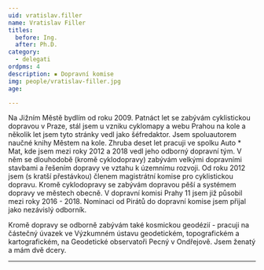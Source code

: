 ```yaml
---
uid: vratislav.filler
name: Vratislav Filler 
titles:
  before: Ing.
  after: Ph.D.
category:
  - delegati
ordpms: 4 
description: ▪ Dopravní komise
img: people/vratislav-filler.jpg
age: 

---
```


Na Jižním Městě bydlím od roku 2009. Patnáct let se zabývám cyklistickou dopravou v Praze, stál jsem u vzniku cyklomapy a webu Prahou na kole a několik let jsem tyto stránky vedl jako šéfredaktor. Jsem spoluautorem naučné knihy Městem na kole. Zhruba deset let pracuji ve spolku Auto * Mat, kde jsem mezi roky 2012 a 2018 vedl jeho odborný dopravní tým. V něm se dlouhodobě (kromě cyklodopravy) zabývám velkými dopravními stavbami a řešením dopravy ve vztahu k územnímu rozvoji. Od roku 2012 jsem (s kratší přestávkou) členem magistrátní komise pro cyklistickou dopravu. Kromě cyklodopravy se zabývám dopravou pěší a systémem dopravy ve městech obecně. V dopravní komisi Prahy 11 jsem již působil mezi roky 2016 - 2018. Nominaci od Pirátů do dopravní komise jsem přijal jako nezávislý odborník.

Kromě dopravy se odborně zabývám také kosmickou geodézií - pracuji na částečný úvazek ve Výzkumném ústavu geodetickém, topografickém a kartografickém, na Geodetické observatoři Pecný v Ondřejově. Jsem ženatý a mám dvě dcery.   

---
